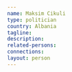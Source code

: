 ```yaml
---
name: Maksim Cikuli
type: politician
country: Albania
tagline:
description:
related-persons:
connections:
layout: person
---
```

